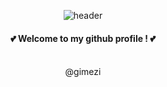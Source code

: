 <div align = "center">
  
![header](https://capsule-render.vercel.app/api?type=Waving&height=190&text=Mezzi&fontSize=80&fontColor=ffffff&animation=fadeIn)


#### :two_hearts: Welcome to my github profile ! :two_hearts:
<br/>
@gimezi

</div>
